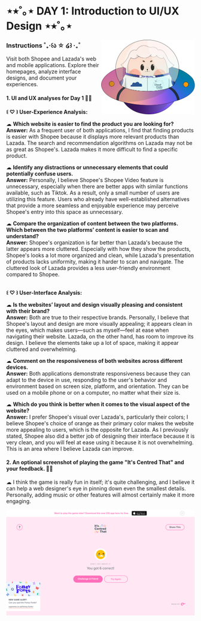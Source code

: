 # ⋆⭒˚｡⋆ DAY 1: Introduction to UI/UX Design ⋆⭒˚｡⋆


<img align="right" width="250px" src="../../assets/alf/alf-ufo.png">

### Instructions ˚₊‧꒰ა ☆ ໒꒱ ‧₊˚

Visit both Shopee and Lazada's web and mobile applications. Explore their homepages, analyze interface designs, and document your experiences.<br/>

#### 1. UI and UX analyses for Day 1 🚀✨<br/>

**꒰ ♡ ꒱ User-Experience Analysis:**<br/>

☁︎   **Which website is easier to find the product you are looking for?**<br/>
    **Answer:** As a frequent user of both applications, I find that finding products is easier with Shopee because it displays more relevant products than Lazada. The search and recommendation algorithms on Lazada may not be as great as Shopee's. Lazada makes it more difficult to find a specific product.

☁︎   **Identify any distractions or unnecessary elements that could potentially confuse users.**<br/>
    **Answer:** Personally, I believe Shopee's Shopee Video feature is unnecessary, especially when there are better apps with similar functions available, such as Tiktok. As a result, only a small number of users are utilizing this feature. Users who already have well-established alternatives that provide a more seamless and enjoyable experience may perceive Shopee's entry into this space as unnecessary.

☁︎   **Compare the organization of content between the two platforms. Which between the two platforms’   content is easier to scan and understand?**<br/>
    **Answer:** Shopee's organization is far better than Lazada's because the latter appears more cluttered. Especially with how they show the products, Shopee's looks a lot more organized and clean, while Lazada's presentation of products lacks uniformity, making it harder to scan and navigate. The cluttered look of Lazada provides a less user-friendly environment compared to Shopee.

<br/>**꒰ ♡ ꒱ User-Interface Analysis:**

☁︎   **Is the websites’ layout and design visually pleasing and consistent with their brand?**<br/>
    **Answer:** Both are true to their respective brands. Personally, I believe that Shopee's layout and design are more visually appealing; it appears clean in the eyes, which makes users—such as myself—feel at ease when navigating their website. Lazada, on the other hand, has room to improve its design. I believe the elements take up a lot of space, making it appear cluttered and overwhelming.
    
☁︎   **Comment on the responsiveness of both websites across different devices.**<br/>
    **Answer:** Both applications demonstrate responsiveness because they can adapt to the device in use, responding to the user's behavior and environment based on screen size, platform, and orientation. They can be used on a mobile phone or on a computer, no matter what their size is.
    
☁︎   **Which do you think is better when it comes to the visual aspect of the website?**<br/>
    **Answer:** I prefer Shopee's visual over Lazada's, particularly their colors; I believe Shopee's choice of orange as their primary color makes the website more appealing to users, which is the opposite for Lazada. As I previously stated, Shopee also did a better job of designing their interface because it is very clean, and you will feel at ease using it because it is not overwhelming. This is an area where I believe Lazada can improve.

#### 2. An **optional** screenshot of playing the game **"It's Centred That"** and your feedback. 🚀✨

☁︎ I think the game is really fun in itself; it's quite challenging, and I believe it can help a web designer's eye in pinning down even the smallest details. Personally, adding music or other features will almost certainly make it more engaging.

![It's Centred That](image.png)